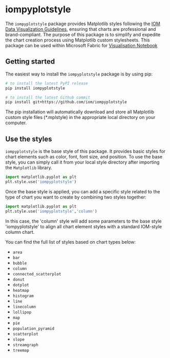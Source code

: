 # iompyplotstyle


The `iompyplotstyle` package provides Matplotlib styles following the [IOM Data Visualization Guidelines](https://iomint.sharepoint.com/sites/DTMStandards/SitePages/VISUALIZE.aspx), ensuring that charts are professional and brand-compliant. The purpose of this package is to simplify and expedite the chart creation process using Matplotlib custom stylesheets. This package can be used within Microsoft Fabric for [Visualisation Notebook](https://learn.microsoft.com/en-us/fabric/data-engineering/notebook-visualization)

## Getting started
The easiest way to install the `iompyplotstyle` package is by using pip:

```bash
# to install the latest PyPI release
pip install iompyplotstyle

# to install the latest Github commit
pip install git+https://github.com/iom/iompyplotstyle
```

The pip installation will automatically download and store all Matplotlib custom style files (*.mplstyle) in the appropriate local directory on your computer.

## Use the styles
`iompyplotstyle` is the base style of this package. It provides basic styles for chart elements such as color, font, font size, and position. To use the base style, you can simply call it from your local style directory after importing the `Matplotlib` library.

```python
import matplotlib.pyplot as plt
plt.style.use('iompyplotstyle')
```

Once the base style is applied, you can add a specific style related to the type of chart you want to create by combining two styles together:

```python
import matplotlib.pyplot as plt
plt.style.use('iompyplotstyle','column')
```

In this case, the 'column' style will add some parameters to the base style 'iompyplotstyle' to align all chart element styles with a standard IOM-style column chart.

You can find the full list of styles based on chart types below:
- `area`
- `bar`
- `bubble`
- `column`
- `connected_scatterplot`
- `donut`
- `dotplot`
- `heatmap`
- `histogram`
- `line`
- `linecolumn`
- `lollipop`
- `map`
- `pie`
- `population_pyramid`
- `scatterplot`
- `slope`
- `streamgraph`
- `treemap`

